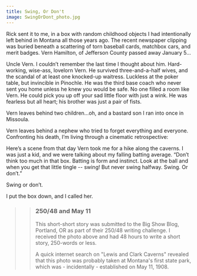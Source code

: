 ```yaml
---
title: Swing, Or Don't
image: SwingOrDont_photo.jpg
---
```


Rick sent it to me, in a box with random childhood objects I had intentionally left behind in Montana all those years ago. The recent newspaper clipping was buried beneath a scattering of torn baseball cards, matchbox cars, and merit badges. Vern Hamilton, of Jefferson County passed away January 5…

Uncle Vern. I couldn’t remember the last time I thought about him. Hard-working, wise-ass, lovelorn Vern. He survived three-and-a-half wives, and the scandal of at least one knocked-up waitress. Luckless at the poker table, but invincible in Pinochle. He was the third base coach who never sent you home unless he knew you would be safe. No one filled a room like Vern. He could pick you up off your sad little floor with just a wink. He was fearless but all heart; his brother was just a pair of fists.

Vern leaves behind two children…oh, and a bastard son I ran into once in Missoula.

Vern leaves behind a nephew who tried to forget everything and everyone. Confronting his death, I’m living through a cinematic retrospective:

Here’s a scene from that day Vern took me for a hike along the caverns. I was just a kid, and we were talking about my falling batting average. “Don’t think too much in that box. Batting is form and instinct. Look at the ball and when you get that little tingle -- swing! But never swing halfway. Swing. Or don’t.”

Swing or don’t.

I put the box down, and I called her.



> > ### 250/48 and May 11
> >
> > This short-short story was submitted to the Big Show Blog, Portland, OR as part of their 250/48 writing challenge.  I received the photo above and had 48 hours to write a short story, 250-words or less. 
> >
> > A quick internet search on "Lewis and Clark Caverns" revealed that this photo was probably taken at Montana's first state park, which was - incidentally - established on May 11, 1908.

